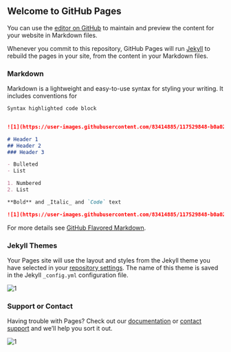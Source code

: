 ## Welcome to GitHub Pages


You can use the [editor on GitHub](https://github.com/nallammai710/pn/edit/main/README.md) to maintain and preview the content for your website in Markdown files.

Whenever you commit to this repository, GitHub Pages will run [Jekyll](https://jekyllrb.com/) to rebuild the pages in your site, from the content in your Markdown files.

### Markdown

Markdown is a lightweight and easy-to-use syntax for styling your writing. It includes conventions for

```markdown
Syntax highlighted code block


![1](https://user-images.githubusercontent.com/83414885/117529848-b0a02400-aff7-11eb-91bf-8e6f4aa41a90.jpeg)

# Header 1
## Header 2
### Header 3

- Bulleted
- List

1. Numbered
2. List

**Bold** and _Italic_ and `Code` text

![1](https://user-images.githubusercontent.com/83414885/117529848-b0a02400-aff7-11eb-91bf-8e6f4aa41a90.jpeg)

```

For more details see [GitHub Flavored Markdown](https://guides.github.com/features/mastering-markdown/).

### Jekyll Themes

Your Pages site will use the layout and styles from the Jekyll theme you have selected in your [repository settings](https://github.com/nallammai710/pn/settings/pages). The name of this theme is saved in the Jekyll `_config.yml` configuration file.


![1](https://user-images.githubusercontent.com/83414885/117529848-b0a02400-aff7-11eb-91bf-8e6f4aa41a90.jpeg)

### Support or Contact

Having trouble with Pages? Check out our [documentation](https://docs.github.com/categories/github-pages-basics/) or [contact support](https://support.github.com/contact) and we’ll help you sort it out.



![1](https://user-images.githubusercontent.com/83414885/117529848-b0a02400-aff7-11eb-91bf-8e6f4aa41a90.jpeg)
